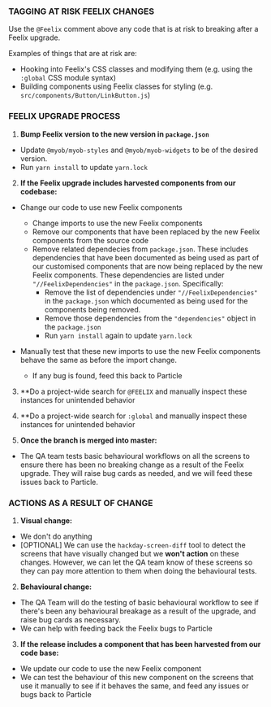 ### TAGGING AT RISK FEELIX CHANGES

Use the `@Feelix` comment above any code that is at risk to breaking after a Feelix upgrade.

Examples of things that are at risk are:

* Hooking into Feelix's CSS classes and modifying them (e.g. using the `:global` CSS module syntax)
* Building components using Feelix classes for styling (e.g. `src/components/Button/LinkButton.js`)

### FEELIX UPGRADE PROCESS

1. **Bump Feelix version to the new version in `package.json`**
  - Update `@myob/myob-styles` and `@myob/myob-widgets` to be of the desired version.
  - Run `yarn install` to update `yarn.lock`

2. **If the Feelix upgrade includes harvested components from our codebase:**

  - Change our code to use new Feelix components
    * Change imports to use the new Feelix components
    * Remove our components that have been replaced by the new Feelix components from the source code
    * Remove related dependecies from `package.json`. These includes dependencies that have been documented as being used as part of our customised components that are now being replaced by the new Feelix components. These dependencies are listed under `"//FeelixDependencies"` in the `package.json`. Specifically:
      - Remove the list of dependencies under `"//FeelixDependencies"` in the `package.json` which documented as being used for the components being removed.
      - Remove those dependencies from the `"dependencies"` object in the `package.json`
      - Run `yarn install` again to update `yarn.lock`

  - Manually test that these new imports to use the new Feelix components behave
      the same as before the import change.
    * If any bug is found, feed this back to Particle

3. **Do a project-wide search for `@FEELIX` and manually inspect these instances for unintended behavior

3. **Do a project-wide search for `:global` and manually inspect these instances for unintended behavior

4. **Once the branch is merged into master:**
  - The QA team tests basic behavioural workflows on all the screens to ensure there has been no breaking change as a result of the Feelix upgrade. They will raise bug cards as needed, and we will feed these issues back to Particle.

### ACTIONS AS A RESULT OF CHANGE

1. **Visual change:**
  * We don't do anything
  * [OPTIONAL] We can use the `hackday-screen-diff` tool to detect the screens that have visually changed but we **won't action** on these changes. However, we can let the QA team know of these screens so they can pay more attention to them when doing the behavioural tests.

2. **Behavioural change:**
  * The QA Team will do the testing of basic behavioural workflow to see if there's been any behavioural breakage as a result of the upgrade, and raise bug cards as necessary.
  * We can help with feeding back the Feelix bugs to Particle

3. **If the release includes a component that has been harvested from our code base:**
  * We update our code to use the new Feelix component
  * We can test the behaviour of this new component on the screens that use it manually to see if it behaves the same, and feed any issues or bugs back to Particle
